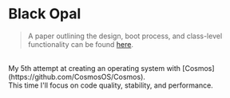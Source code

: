 # Black Opal
> A paper outlining the design, boot process, and class-level functionality can be found [here](https://github.com/MEMESCOEP/BlackOpal/wiki/).
<br/>
My 5th attempt at creating an operating system with [Cosmos](https://github.com/CosmosOS/Cosmos). 
<br/>
This time I'll focus on code quality, stability, and performance.
